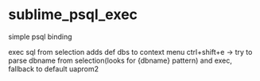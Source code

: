 sublime_psql_exec
=================
simple psql binding

exec sql from selection
adds def dbs to context menu
ctrl+shift+e -> try to parse dbname from selection(looks for {dbname} pattern) and exec, fallback to default uaprom2 
